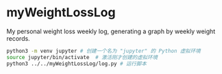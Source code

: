 # myWeightLossLog
My personal weight loss weekly log, generating a graph by weekly weight records.

```bash
python3 -m venv jupyter # 创建一个名为 "jupyter" 的 Python 虚拟环境
source jupyter/bin/activate  # 激活刚才创建的虚拟环境
python3 ../../myWeightLossLog/log.py # 运行脚本
```